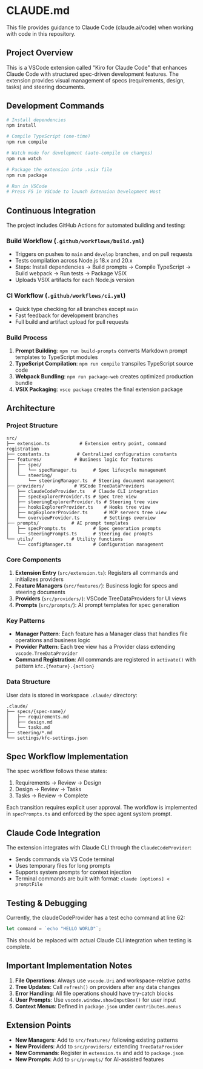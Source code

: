 # CLAUDE.md

This file provides guidance to Claude Code (claude.ai/code) when working with code in this repository.

## Project Overview

This is a VSCode extension called "Kiro for Claude Code" that enhances Claude Code with structured spec-driven development features. The extension provides visual management of specs (requirements, design, tasks) and steering documents.

## Development Commands

```bash
# Install dependencies
npm install

# Compile TypeScript (one-time)
npm run compile

# Watch mode for development (auto-compile on changes)
npm run watch

# Package the extension into .vsix file
npm run package

# Run in VSCode
# Press F5 in VSCode to launch Extension Development Host
```

## Continuous Integration

The project includes GitHub Actions for automated building and testing:

### Build Workflow (`.github/workflows/build.yml`)
- Triggers on pushes to `main` and `develop` branches, and on pull requests
- Tests compilation across Node.js 18.x and 20.x
- Steps: Install dependencies → Build prompts → Compile TypeScript → Build webpack → Run tests → Package VSIX
- Uploads VSIX artifacts for each Node.js version

### CI Workflow (`.github/workflows/ci.yml`)
- Quick type checking for all branches except `main`
- Fast feedback for development branches
- Full build and artifact upload for pull requests

### Build Process
1. **Prompt Building**: `npm run build-prompts` converts Markdown prompt templates to TypeScript modules
2. **TypeScript Compilation**: `npm run compile` transpiles TypeScript source code
3. **Webpack Bundling**: `npm run package-web` creates optimized production bundle
4. **VSIX Packaging**: `vsce package` creates the final extension package

## Architecture

### Project Structure

```plain
src/
├── extension.ts           # Extension entry point, command registration
├── constants.ts          # Centralized configuration constants
├── features/            # Business logic for features
│   ├── spec/
│   │   └── specManager.ts      # Spec lifecycle management
│   └── steering/
│       └── steeringManager.ts  # Steering document management
├── providers/           # VSCode TreeDataProviders
│   ├── claudeCodeProvider.ts   # Claude CLI integration
│   ├── specExplorerProvider.ts # Spec tree view
│   ├── steeringExplorerProvider.ts # Steering tree view
│   ├── hooksExplorerProvider.ts    # Hooks tree view
│   ├── mcpExplorerProvider.ts      # MCP servers tree view
│   └── overviewProvider.ts         # Settings overview
├── prompts/            # AI prompt templates
│   ├── specPrompts.ts          # Spec generation prompts
│   └── steeringPrompts.ts      # Steering doc prompts
└── utils/              # Utility functions
    └── configManager.ts        # Configuration management
```

### Core Components

1. **Extension Entry** (`src/extension.ts`): Registers all commands and initializes providers
2. **Feature Managers** (`src/features/`): Business logic for specs and steering documents
3. **Providers** (`src/providers/`): VSCode TreeDataProviders for UI views
4. **Prompts** (`src/prompts/`): AI prompt templates for spec generation

### Key Patterns

- **Manager Pattern**: Each feature has a Manager class that handles file operations and business logic
- **Provider Pattern**: Each tree view has a Provider class extending `vscode.TreeDataProvider`
- **Command Registration**: All commands are registered in `activate()` with pattern `kfc.{feature}.{action}`

### Data Structure

User data is stored in workspace `.claude/` directory:

```plain
.claude/
├── specs/{spec-name}/
│   ├── requirements.md
│   ├── design.md
│   └── tasks.md
├── steering/*.md
└── settings/kfc-settings.json
```

## Spec Workflow Implementation

The spec workflow follows these states:

1. Requirements → Review → Design
2. Design → Review → Tasks
3. Tasks → Review → Complete

Each transition requires explicit user approval. The workflow is implemented in `specPrompts.ts` and enforced by the spec agent system prompt.

## Claude Code Integration

The extension integrates with Claude CLI through the `ClaudeCodeProvider`:

- Sends commands via VS Code terminal
- Uses temporary files for long prompts
- Supports system prompts for context injection
- Terminal commands are built with format: `claude [options] < promptFile`

## Testing & Debugging

Currently, the claudeCodeProvider has a test echo command at line 62:

```typescript
let command = `echo "HELLO WORLD"`;
```

This should be replaced with actual Claude CLI integration when testing is complete.

## Important Implementation Notes

1. **File Operations**: Always use `vscode.Uri` and workspace-relative paths
2. **Tree Updates**: Call `refresh()` on providers after any data changes
3. **Error Handling**: All file operations should have try-catch blocks
4. **User Prompts**: Use `vscode.window.showInputBox()` for user input
5. **Context Menus**: Defined in `package.json` under `contributes.menus`

## Extension Points

- **New Managers**: Add to `src/features/` following existing patterns
- **New Providers**: Add to `src/providers/` extending `TreeDataProvider`
- **New Commands**: Register in `extension.ts` and add to `package.json`
- **New Prompts**: Add to `src/prompts/` for AI-assisted features

